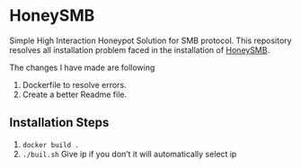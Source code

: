 # HoneySMB
Simple High Interaction Honeypot Solution for SMB protocol. This repository resolves all installation problem faced in the installation of [HoneySMB](https://github.com/nishitm/HoneySMB).

The changes I have made are following
1. Dockerfile to resolve errors.
2. Create a better Readme file.

## Installation Steps
1. `docker build .`
2. `./buil.sh`
Give ip if you don’t it will automatically select ip

